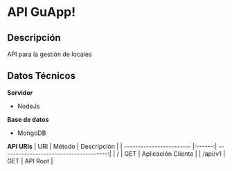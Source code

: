 # API GuApp!

## Descripción

API para la gestión de locales

## Datos Técnicos

**Servidor**
- NodeJs

**Base de datos**
- MongoDB

**API URIs**
| URI                      | Método | Descripción                            |
| ------------------------ |:------:| --------------------------------------:|
| /                        | GET    | Aplicación Cliente                     |
| /api/v1                  | GET    | API Root                               |
